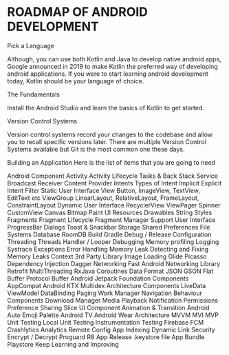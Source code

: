 # ROADMAP OF ANDROID DEVELOPMENT

Pick a Language

Although, you can use both Kotlin and Java to develop native android apps, Google announced in 2019 to make Kotlin the preferred way of developing android applications. If you were to start learning android development today, Kotlin should be your language of choice.



The Fundamentals

Install the Android Studio and learn the basics of Kotlin to get started.

Version Control Systems

Version control systems record your changes to the codebase and allow you to recall specific versions later. There are multiple Version Control Systems available but Git is the most common one these days.

Building an Application
Here is the list of items that you are going to need 

Android Component
Activity
Activity Lifecycle
Tasks & Back Stack
Service
Broadcast Receiver
Content Provider
Intents
Types of Intent
Implicit
Explicit
Intent Filter
Static User Interface
View
Button, ImageView, TextView, EditText etc
ViewGroup
LinearLayout, RelativeLayout, FrameLayout, ConstraintLayout
Dynamic User Interface
RecyclerView
ViewPager
Spinner
CustomView
Canvas
Bitmap
Paint
UI Resources
Drawables
String
Styles
Fragments
Fragment Lifecycle
Fragment Manager
Support User Interface
ProgressBar
Dialogs
Toast & Snackbar
Storage
Shared Preferences
File Systems
Database
RoomDB
Build
Gradle
Debug / Release Configuration
Threading
Threads
Handler / Looper
Debugging
Memory profiling
Logging
Systrace
Exceptions
Error Handling
Memory Leak
Detecting and Fixing Memory Leaks
Context
3rd Party Library
Image Loading
Glide
Picasso
Dependency Injection
Dagger
Networking
Fast Android Networking Library
Retrofit
MultiThreading
RxJava
Coroutines
Data Format
JSON
GSON
Flat Buffer
Protocol Buffer
Android Jetpack
Foundation Components
AppCompat
Android KTX
Multidex
Architecture Components
LiveData
ViewModel
DataBinding
Paging
Work Manager
Navigation
Behaviour Components
Download Manager
Media Playback
Notification
Permissions
Preference
Sharing
Slice
UI Component
Animation & Transition
Android Auto
Emoji
Palette
Android TV
Android Wear
Architecture
MVVM
MVI
MVP
Unit Testing
Local Unit Testing
Instrumentation Testing
Firebase
FCM
Crashlytics
Analytics
Remote Config
App Indexing
Dynamic Link
Security
Encrypt / Decrypt
Proguard
R8
App Release
.keystore file
App Bundle
Playstore
Keep Learning and Improving


